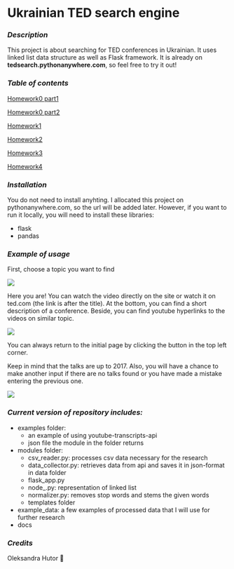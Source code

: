 # Ukrainian TED search engine
### *Description*

This project is about searching for TED conferences in Ukrainian. It uses linked list data structure as well as Flask framework. It is already on **tedsearch.pythonanywhere.com**, so feel free to try it out!

### *Table of contents*

[Homework0 part1](https://github.com/Oleksandra2020/Final_project/wiki/12-питань)

[Homework0 part2](https://github.com/Oleksandra2020/Final_project/wiki/Зареферовані-дописи)

[Homework1](https://github.com/Oleksandra2020/Final_project/wiki/Опис-проблеми,-або-Домашнє-завдання-№1)

[Homework2](https://github.com/Oleksandra2020/Final_project/wiki/Система,-дані,-бібліотеки,-або-Домашнє-завдання-№2)

[Homework3](https://github.com/Oleksandra2020/Final_project/wiki/Домашнє-завдання-№3)

[Homework4](https://github.com/Oleksandra2020/Final_project/wiki/Домашнє-завдання-№4)

### *Installation*

You do not need to install anyhting. I allocated this project on pythonanywhere.com,
so the url will be added later. However, if you want to run it locally, you will need to install these libraries:

- flask
- pandas

### *Example of usage*

First, choose a topic you want to find

![](screens/img1.png)

Here you are! You can watch the video directly on the site or watch it on ted.com (the link is after the title). At the bottom, you can find a short description of a conference. Beside, you can find youtube hyperlinks to the videos on similar topic.

![](screens/img2.png)

You can always return to the initial page by clicking the button in the top left corner.

Keep in mind that the talks are up to 2017. 
Also, you will have a chance to make another input if there are no talks found or you have made a mistake entering the previous one.

![](screens/img3.png)

### *Current version of repository includes:*

- examples folder: 
    - an example of using youtube-transcripts-api 
    - json file the module in the folder returns
- modules folder:
    - csv_reader.py: processes csv data necessary for the research
    - data_collector.py: retrieves data from api and saves it in json-format in data folder
    - flask_app.py
    - node_.py: representation of linked list
    - normalizer.py: removes stop words and stems the given words
    - templates folder
- example_data: a few examples of processed data that I will use for further research
- docs

### *Credits*

Oleksandra Hutor :butterfly: